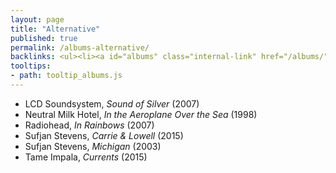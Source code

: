```yaml
---
layout: page
title: "Alternative"
published: true
permalink: /albums-alternative/
backlinks: <ul><li><a id="albums" class="internal-link" href="/albums/">Albums</a></li></ul>
tooltips: 
- path: tooltip_albums.js
---
```


* LCD Soundsystem, *Sound of Silver* (2007)
* Neutral Milk Hotel, *In the Aeroplane Over the Sea* (1998)
* Radiohead, *In Rainbows* (2007)
* Sufjan Stevens, *Carrie & Lowell* (2015)
* Sufjan Stevens, *Michigan* (2003)
* Tame Impala, *Currents* (2015)
